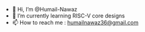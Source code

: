 - 👋 Hi, I’m @Humail-Nawaz 
- 🌱 I’m currently learning RISC-V core designs 
- 📫 How to reach me : humailnawaz36@gmail.com


<!---
Humail-Nawaz/Humail-Nawaz is a ✨ special ✨ repository because its `README.md` (this file) appears on your GitHub profile.
You can click the Preview link to take a look at your changes.
--->
